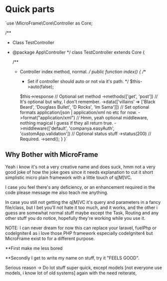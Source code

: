 # Quick parts

`use \MicroFrame\Core\Controller as Core;

/**
 * Class TestController
 * @package App\Controller
 */
class TestController extends Core {

    /**
     * Controller index method, normal.
     */
    public function index()
    {
        /**
         * Set if controller should auto or not via it's path.
         */
        $this->auto(false);

        $this->response
            // Optional set method
            ->methods(['get', 'post'])
            // It's optional but why, I don't remember.
            ->data(['villains' => ['Black Beard', 'Douglass Bullet', 'D Rocks', 'Im Sama']])
            // Set optional formats application/json | application/xml no etc for now.
            ->format("application/xml")
            // Hmm, yeah optional middleware, nothing magical I guess if they all return true.
            ->middleware(['default', 'companya.easyAuth', 'customApp.validation'])
            // Optional status stuff
            ->status(200)
            // Required.
            ->send();
    }
}`

## Why Bother with MicroFrame

Yeah i know it's not a very creative name and does suck, hmm not a very good joke of how the joke goes since it needs explanation to cut it short simplistic micro plain framework with a little touch of q[M]VC.

I case you feel there's any deficiency, or an enhancement required in the code please message me also teach me anything.

In case you still not getting the q[M]VC it's query and parameters in a fancy file/class, but I bet you'll not hate it too much, and it works, and the other i guess are somewhat normal stuff maybe except the Task, Routing and any other stuff you do notice, hopefully they're working while you use it.

NOTE: I can never dream for now this can replace your laravel, fuelPhp or codeIgniter4 as i love those PHP framework especially codeIgniter4 but MicroFrame exist to for a different purpose.

**First make me less bored

**Secondly I get to write my name on stuff, try it "FEELS GOOD".

Serious reason -> Do lot stuff super quick, except models [not everyone use models, i know lot of old systems] again with the need reiterate, 
